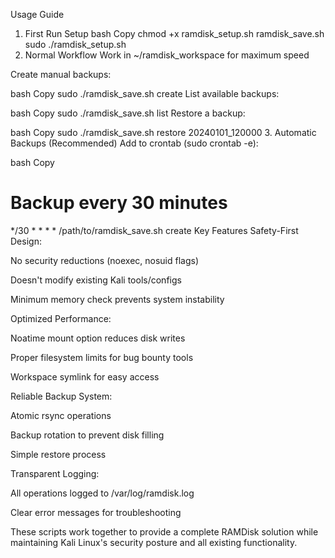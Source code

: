 Usage Guide
1. First Run Setup
bash
Copy
chmod +x ramdisk_setup.sh ramdisk_save.sh
sudo ./ramdisk_setup.sh
2. Normal Workflow
Work in ~/ramdisk_workspace for maximum speed

Create manual backups:

bash
Copy
sudo ./ramdisk_save.sh create
List available backups:

bash
Copy
sudo ./ramdisk_save.sh list
Restore a backup:

bash
Copy
sudo ./ramdisk_save.sh restore 20240101_120000
3. Automatic Backups (Recommended)
Add to crontab (sudo crontab -e):

bash
Copy
# Backup every 30 minutes
*/30 * * * * /path/to/ramdisk_save.sh create
Key Features
Safety-First Design:

No security reductions (noexec, nosuid flags)

Doesn't modify existing Kali tools/configs

Minimum memory check prevents system instability

Optimized Performance:

Noatime mount option reduces disk writes

Proper filesystem limits for bug bounty tools

Workspace symlink for easy access

Reliable Backup System:

Atomic rsync operations

Backup rotation to prevent disk filling

Simple restore process

Transparent Logging:

All operations logged to /var/log/ramdisk.log

Clear error messages for troubleshooting

These scripts work together to provide a complete RAMDisk solution while maintaining Kali Linux's security posture and all existing functionality.
